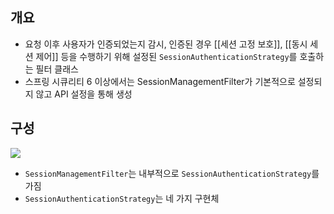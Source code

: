 ## 개요 
- 요청 이후 사용자가 인증되었는지 감시, 인증된 경우 [[세션 고정 보호]],  [[동시 세션 제어]] 등을 수행하기 위해 설정된 `SessionAuthenticationStrategy`를 호출하는 필터 클래스
- 스프링 시큐리티 6 이상에서는 SessionManagementFilter가 기본적으로 설정되지 않고 API 설정을 통해 생성
## 구성
![](https://i.imgur.com/ROhZNTb.png)
- `SessionManagementFilter`는 내부적으로 `SessionAuthenticationStrategy`를 가짐
- `SessionAuthenticationStrategy`는 네 가지 구현체
